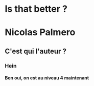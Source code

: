 # Is that better ?
<H1> Nicolas Palmero
  <H2> C'est qui l'auteur ?
    <H3> Hein
      <H4> Ben oui, on est au niveau 4 maintenant
